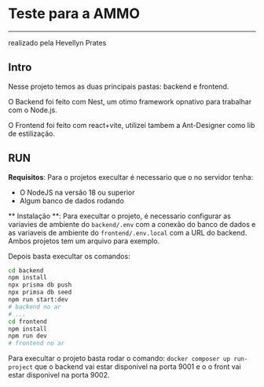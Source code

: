 # Teste para a AMMO

---

realizado pela Hevellyn Prates

## Intro

Nesse projeto temos as duas principais pastas: backend e frontend.

O Backend foi feito com Nest, um otimo framework opnativo para trabalhar com o Node.js.

O Frontend foi feito com react+vite, utilizei tambem a Ant-Designer como lib de estilização.

## RUN

**Requisitos**:
Para o projetos execultar é necessario que o no servidor tenha:

- O NodeJS na versão 18 ou superior
- Algum banco de dados rodando

** Instalação **: Para execultar o projeto, é necessario configurar as variavies de ambiente do `backend/.env` com a conexão do banco de dados e as variaveis de ambiente do `frontend/.env.local` com a URL do backend. Ambos projetos tem um arquivo para exemplo.

Depois basta execultar os comandos:

```bash
cd backend
npm install
npx prisma db push
npx primsa db seed
npm run start:dev
# backend no ar
# ...
cd frontend
npm install
npm run dev
# frontend no ar

```

Para execultar o projeto basta rodar o comando: `docker composer up run-project` que o backend vai estar disponivel na porta 9001 e o o front vai estar disponivel na porta 9002.
